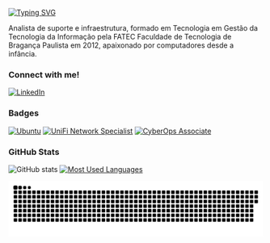 <a href="https://git.io/typing-svg"><img src="https://readme-typing-svg.demolab.com?font=Fira+Code&pause=1000&random=false&width=435&lines=Reposit%C3%B3rio+do+Vitor" alt="Typing SVG" /></a>

Analista de suporte e infraestrutura, formado em Tecnologia em Gestão da Tecnologia da Informação pela FATEC Faculdade de Tecnologia de Bragança Paulista em 2012, apaixonado por computadores desde a infância.

<h3 align="left">Connect with me!</h3>

[![LinkedIn](https://img.shields.io/badge/-LinkedIn-000?style=for-the-badge&logo=linkedin&logoColor=52f705&color:FFF)](https://www.linkedin.com/in/vitor-wada/)

<h3>Badges</h3>

[![Ubuntu](https://img.shields.io/badge/Ubuntu_User-000?style=for-the-badge&logo=ubuntu&logoColor=52f705&color:FFF)](https://ubuntu.com/)
[![UniFi Network Specialist](https://img.shields.io/badge/UniFi_Network_Specialist-000?style=for-the-badge&logo=ubiquiti&logoColor=52f705&color:FFF)](https://ui.com/)
[![CyberOps Associate](https://img.shields.io/badge/CyberOps_Associate-000?style=for-the-badge&logo=cisco&logoColor=52f705&color:FFF)](https://www.youracclaim.com/badges/57ea064f-2f5d-4ddd-864f-339df0f22697?source=linked_in_profile)

<h3>GitHub Stats</h3>

![GitHub stats](https://github-readme-stats-git-masterrstaa-rickstaa.vercel.app/api?username=spec-r&hide_title=true&show_icons=true&include_all_commits=false&count_private=true&line_height=25&hide=issues&bg_color=000&title_color=52f705&text_color=FFF&border_radius=3&border_color=36123c&icon_color=52f705&theme=jolly)
[![Most Used Languages](https://github-readme-stats-git-masterrstaa-rickstaa.vercel.app/api/top-langs/?username=spec-r&line_height=10&card_width=290&layout=compact&hide_title=false&count_private=true&langs_count=4&show_icons=true&title_color=52f705&hide=html,css&bg_color=000&text_color=8B8B8B&border_radius=3&border_color=561760&count_private=true)](https://github.com/spec-r/github-readme-stats)
<br>


<picture>
  <source media="(prefers-color-scheme: dark)" srcset="https://raw.githubusercontent.com/spec-r/spec-r/output/github-contribution-grid-snake-dark.svg">
  <source media="(prefers-color-scheme: light)" srcset="https://raw.githubusercontent.com/spec-r/spec-r/output/github-contribution-grid-snake.svg">
  <img alt="github contribution grid snake animation" src="https://raw.githubusercontent.com/spec-r/spec-r/output/github-contribution-grid-snake.svg">
</picture>
<br><br>

